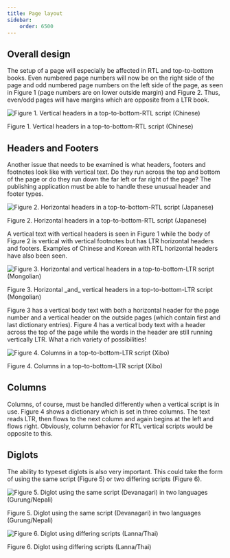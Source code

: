 ```yaml
---
title: Page layout
sidebar:
    order: 6500
---
```


## Overall design

The setup of a page will especially be affected in RTL and top-to-bottom books. Even numbered page numbers will now be on the right side of the page and odd numbered page numbers on the left side of the page, as seen in Figure 1 (page numbers are on lower outside margin) and Figure 2. Thus, even/odd pages will have margins which are opposite from a LTR book.

![Figure 1. Vertical headers in a top-to-bottom-RTL script (Chinese)](images/6500-1-Chinese.png)

<figcaption>Figure 1. Vertical headers in a top-to-bottom-RTL script (Chinese)</figcaption>


## Headers and Footers

Another issue that needs to be examined is what headers, footers and footnotes look like with vertical text. Do they run across the top and bottom of the page or do they run down the far left or far right of the page? The publishing application must be able to handle these unusual header and footer types.

![Figure 2. Horizontal headers in a top-to-bottom-RTL script (Japanese)](images/6500-2-Japanese.png)

<figcaption>Figure 2. Horizontal headers in a top-to-bottom-RTL script (Japanese)</figcaption>

A vertical text with vertical headers is seen in Figure 1 while the body of Figure 2 is vertical with vertical footnotes but has LTR horizontal headers and footers. Examples of Chinese and Korean with RTL horizontal headers have also been seen.

![Figure 3. Horizontal and vertical headers in a top-to-bottom-LTR script (Mongolian)](images/6500-3-Mongolian.png)

<figcaption>Figure 3. Horizontal _and_ vertical headers in a top-to-bottom-LTR script (Mongolian)</figcaption>

Figure 3 has a vertical body text with both a horizontal header for the page number and a vertical header on the outside pages (which contain first and last dictionary entries). Figure 4 has a vertical body text with a header across the top of the page while the words in the header are still running vertically LTR. What a rich variety of possibilities!

![Figure 4. Columns in a top-to-bottom-LTR script (Xibo)](images/6500-4-Xibo.png)

<figcaption>Figure 4. Columns in a top-to-bottom-LTR script (Xibo)</figcaption>

## Columns

Columns, of course, must be handled differently when a vertical script is in use. Figure 4 shows a dictionary which is set in three columns. The text reads LTR, then flows to the next column and again begins at the left and flows right. Obviously, column behavior for RTL vertical scripts would be opposite to this.

## Diglots

The ability to typeset diglots is also very important. This could take the form of using the same script (Figure 5) or two differing scripts (Figure 6).

![Figure 5. Diglot using the same script (Devanagari) in two languages (Gurung/Nepali)](images/6500-5-Deva.png)

<figcaption>Figure 5. Diglot using the same script (Devanagari) in two languages (Gurung/Nepali)</figcaption>

![Figure 6. Diglot using differing scripts (Lanna/Thai)](images/6500-6-NorthernThai.png)

<figcaption>Figure 6. Diglot using differing scripts (Lanna/Thai)</figcaption>